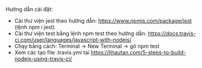 Hướng dẫn cài đặt:
- Cài thư viện jest theo hướng dẫn: https://www.npmjs.com/package/jest
(lệnh npm i jest)
- Cài thư viện test bằng lệnh npm test theo hướng dẫn: https://docs.travis-ci.com/user/languages/javascript-with-nodejs/
- Chạy bằng cách: Terminal -> New Terminal -> gõ npm test
- Xem các tạo file .travis.yml tại https://lihautan.com/5-steps-to-build-nodejs-using-travis-ci/
